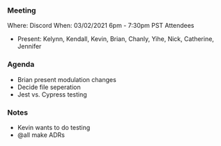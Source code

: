 ### Meeting
Where: Discord
When: 03/02/2021 6pm - 7:30pm PST
Attendees
- Present: Kelynn, Kendall,  Kevin, Brian, Chanly, Yihe, Nick, Catherine, Jennifer

### Agenda
- Brian present modulation changes
- Decide file seperation 
- Jest vs. Cypress testing 

### Notes
- Kevin wants to do testing 
- @all make ADRs 
